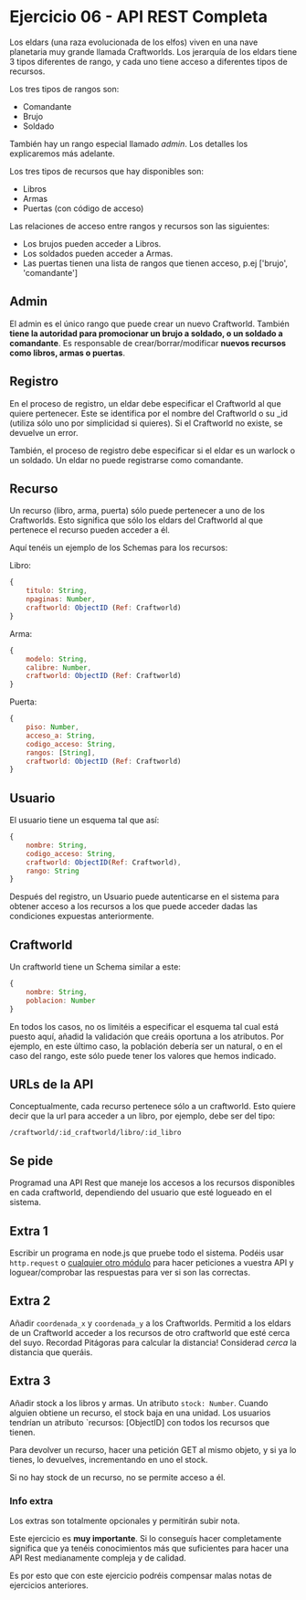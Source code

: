 # Ejercicio 06 - API REST Completa

Los eldars (una raza evolucionada de los elfos) viven en una nave planetaria muy grande
llamada Craftworlds. Los jerarquía de los eldars tiene 3 tipos diferentes de rango,
y cada uno tiene acceso a diferentes tipos de recursos.

Los tres tipos de rangos son:
- Comandante
- Brujo
- Soldado

También hay un rango especial llamado *admin*. Los detalles los explicaremos más adelante.

Los tres tipos de recursos que hay disponibles son:
- Libros
- Armas
- Puertas (con código de acceso)

Las relaciones de acceso entre rangos y recursos son las siguientes:
- Los brujos pueden acceder a Libros.
- Los soldados pueden acceder a Armas.
- Las puertas tienen una lista de rangos que tienen acceso, p.ej ['brujo', 'comandante']

## Admin

El admin es el único rango que puede crear un nuevo Craftworld. También **tiene la
autoridad para promocionar un brujo a soldado, o un soldado a comandante**. Es responsable
de crear/borrar/modificar **nuevos recursos como libros, armas o puertas**.

## Registro
En el proceso de registro, un eldar debe especificar el Craftworld al que quiere
pertenecer. Este se identifica por el nombre del Craftworld o su _id (utiliza sólo uno por simplicidad si quieres).
Si el Craftworld no existe, se devuelve un error.

También, el proceso de registro debe especificar si el eldar es un warlock o un soldado.
Un eldar no puede registrarse como comandante.

## Recurso

Un recurso (libro, arma, puerta) sólo puede pertenecer a uno de los Craftworlds.
Esto significa que sólo los eldars del Craftworld al que pertenece el recurso
pueden acceder a él.

Aquí tenéis un ejemplo de los Schemas para los recursos:

Libro:
```javascript
{
    titulo: String,
    npaginas: Number,
    craftworld: ObjectID (Ref: Craftworld)
}
```

Arma:
```javascript
{
    modelo: String,
    calibre: Number,
    craftworld: ObjectID (Ref: Craftworld)
}
```

Puerta:
```javascript
{
    piso: Number,
    acceso_a: String,
    codigo_acceso: String,
    rangos: [String],
    craftworld: ObjectID (Ref: Craftworld)
}
```

## Usuario
El usuario tiene un esquema tal que así:
```javascript
{
    nombre: String,
    codigo_acceso: String,
    craftworld: ObjectID(Ref: Craftworld),
    rango: String
}
```

Después del registro, un Usuario puede autenticarse en el sistema para obtener
acceso a los recursos a los que puede acceder dadas las condiciones expuestas
anteriormente.

## Craftworld

Un craftworld tiene un Schema similar a este:
```javascript
{
    nombre: String,
    poblacion: Number
}
```

En todos los casos, no os limitéis a especificar el esquema tal cual está
puesto aquí, añadid la validación que creáis oportuna a los atributos.
Por ejemplo, en este último caso, la población debería ser un natural, o en
el caso del rango, este sólo puede tener los valores que hemos indicado.

## URLs de la API

Conceptualmente, cada recurso pertenece sólo a un craftworld. Esto quiere decir que la url
para acceder a un libro, por ejemplo, debe ser del tipo:

    /craftworld/:id_craftworld/libro/:id_libro

## Se pide

Programad una API Rest que maneje los accesos a los recursos disponibles en cada
craftworld, dependiendo del usuario que esté logueado en el sistema.

## Extra 1

Escribir un programa en node.js que pruebe todo el sistema. Podéis usar
`http.request` o [cualquier otro módulo](https://www.npmjs.com/package/request)
para hacer peticiones a vuestra API y loguear/comprobar las respuestas
para ver si son las correctas.

## Extra 2

Añadir `coordenada_x` y `coordenada_y` a los Craftworlds. Permitid a los
eldars de un Craftworld acceder a los recursos de otro craftworld que esté
cerca del suyo. Recordad Pitágoras para calcular la distancia! Considerad
*cerca* la distancia que queráis.

## Extra 3

Añadir stock a los libros y armas. Un atributo `stock: Number`. Cuando alguien
obtiene un recurso, el stock baja en una unidad. Los usuarios
tendrían un atributo `recursos: [ObjectID] con todos los recursos que tienen.

Para devolver un recurso, hacer una petición GET al mismo objeto, y si ya lo tienes,
lo devuelves, incrementando en uno el stock.

Si no hay stock de un recurso, no se permite acceso a él.

### Info extra

Los extras son totalmente opcionales y permitirán subir nota.

Este ejercicio es **muy importante**. Si lo conseguís hacer completamente
significa que ya tenéis conocimientos más que suficientes para hacer una API
Rest medianamente compleja y de calidad.

Es por esto que con este ejercicio podréis compensar malas notas de ejercicios
anteriores.